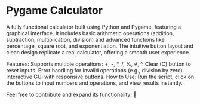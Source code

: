# Pygame Calculator
A fully functional calculator built using Python and Pygame, featuring a graphical interface. It includes basic arithmetic operations (addition, subtraction, multiplication, division) and advanced functions like percentage, square root, and exponentiation. The intuitive button layout and clean design replicate a real calculator, offering a smooth user experience.

Features:
Supports multiple operations: +, -, *, /, %, √, ^.
Clear (C) button to reset inputs.
Error handling for invalid operations (e.g., division by zero).
Interactive GUI with responsive buttons.
How to Use:
Run the script, click on the buttons to input numbers and operations, and view results instantly.

Feel free to contribute and expand its functionality! 🎉

